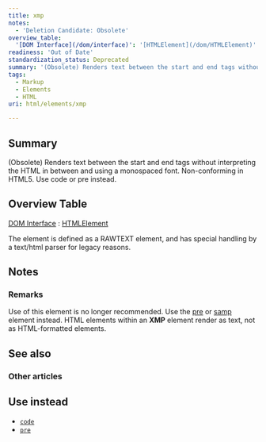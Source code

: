 ```yaml
---
title: xmp
notes:
  - 'Deletion Candidate: Obsolete'
overview_table:
  '[DOM Interface](/dom/interface)': '[HTMLElement](/dom/HTMLElement)'
readiness: 'Out of Date'
standardization_status: Deprecated
summary: '(Obsolete) Renders text between the start and end tags without interpreting the HTML in between and using a monospaced font. Non-conforming in HTML5. Use code or pre instead.'
tags:
  - Markup
  - Elements
  - HTML
uri: html/elements/xmp

---
```

## <span>Summary</span>

(Obsolete) Renders text between the start and end tags without interpreting the HTML in between and using a monospaced font. Non-conforming in HTML5. Use code or pre instead.

## <span>Overview Table</span>

[DOM Interface](/dom/interface)
:   [HTMLElement](/dom/HTMLElement)

The element is defined as a RAWTEXT element, and has special handling by a text/html parser for legacy reasons.

## <span>Notes</span>

### <span>Remarks</span>

Use of this element is no longer recommended. Use the [pre](/html/elements/pre) or [samp](/html/elements/samp) element instead. HTML elements within an **XMP** element render as text, not as HTML-formatted elements.

## <span>See also</span>

### <span>Other articles</span>

## <span>Use instead</span>

-   [`code`](/html/elements/code)
-   [`pre`](/html/elements/pre)
